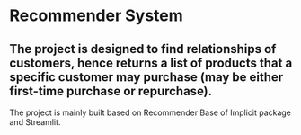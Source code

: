 # Recommender System
## The project is designed to find relationships of customers, hence returns a list of products that a specific customer may purchase (may be either first-time purchase or repurchase). 
The project is mainly built based on Recommender Base of Implicit package and Streamlit. 
